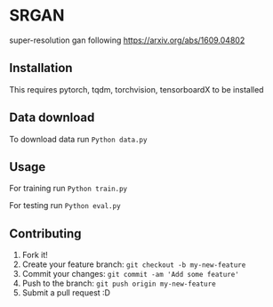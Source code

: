 # SRGAN
super-resolution gan following https://arxiv.org/abs/1609.04802

## Installation
This requires pytorch, tqdm, torchvision, tensorboardX  to be installed

## Data download
To download data run `Python data.py`
## Usage
For training run `Python train.py`

For testing run `Python eval.py`

## Contributing
1. Fork it!
2. Create your feature branch: `git checkout -b my-new-feature`
3. Commit your changes: `git commit -am 'Add some feature'`
4. Push to the branch: `git push origin my-new-feature`
5. Submit a pull request :D

